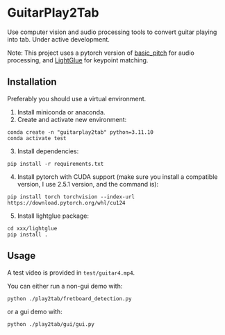# GuitarPlay2Tab
Use computer vision and audio processing tools to convert guitar playing into tab. Under active development.

Note: This project uses a pytorch version of [basic_pitch](https://github.com/gudgud96/basic-pitch-torch) for audio processing, and [LightGlue](https://github.com/cvg/LightGlue) for keypoint matching.

## Installation
Preferably you should use a virtual environment.

1. Install miniconda or anaconda.
2. Create and activate new environment:
```
conda create -n "guitarplay2tab" python=3.11.10
conda activate test
```
3. Install dependencies:
```
pip install -r requirements.txt
```
4. Install pytorch with CUDA support (make sure you install a compatible version, I use 2.5.1 version, and the command is):
```
pip install torch torchvision --index-url https://download.pytorch.org/whl/cu124
```
5. Install lightglue package:
```
cd xxx/lightglue
pip install .
```

## Usage
A test video is provided in `test/guitar4.mp4`.

You can either run a non-gui demo with:
```
python ./play2tab/fretboard_detection.py
```
or a gui demo with:
```
python ./play2tab/gui/gui.py
```